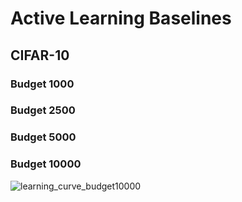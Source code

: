 # Active Learning Baselines

## CIFAR-10

### Budget 1000

### Budget 2500

### Budget 5000

### Budget 10000
![learning_curve_budget10000](./notebooks/plots/budget10000.png)